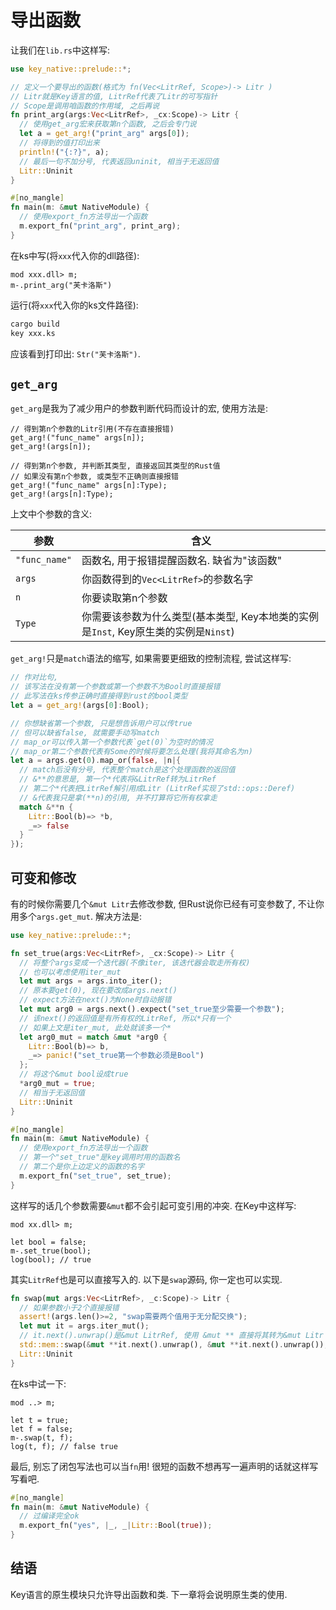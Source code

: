 # 导出函数

让我们在`lib.rs`中这样写:

```rust
use key_native::prelude::*;

// 定义一个要导出的函数(格式为 fn(Vec<LitrRef, Scope>)-> Litr )
// Litr就是Key语言的值, LitrRef代表了Litr的可写指针
// Scope是调用咱函数的作用域, 之后再说
fn print_arg(args:Vec<LitrRef>, _cx:Scope)-> Litr {
  // 使用get_arg宏来获取第n个函数, 之后会专门说
  let a = get_arg!("print_arg" args[0]);
  // 将得到的值打印出来
  println!("{:?}", a);
  // 最后一句不加分号, 代表返回uninit, 相当于无返回值
  Litr::Uninit
}

#[no_mangle]
fn main(m: &mut NativeModule) {
  // 使用export_fn方法导出一个函数
  m.export_fn("print_arg", print_arg);
}
```

在ks中写(将`xxx`代入你的dll路径):

```
mod xxx.dll> m;
m-.print_arg("芙卡洛斯")
```

运行(将`xxx`代入你的ks文件路径):

```sh
cargo build
key xxx.ks
```

应该看到打印出: `Str("芙卡洛斯")`. 

## `get_arg`

`get_arg`是我为了减少用户的参数判断代码而设计的宏, 使用方法是: 

```
// 得到第n个参数的Litr引用(不存在直接报错)
get_arg!("func_name" args[n]);
get_arg!(args[n]);

// 得到第n个参数, 并判断其类型, 直接返回其类型的Rust值
// 如果没有第n个参数, 或类型不正确则直接报错
get_arg!("func_name" args[n]:Type);
get_arg!(args[n]:Type);
```

上文中个参数的含义: 

|参数|含义|
|---|---|
|`"func_name"`|函数名, 用于报错提醒函数名. 缺省为"该函数"|
|`args`|你函数得到的`Vec<LitrRef>`的参数名字|
|`n`|你要读取第n个参数|
|`Type`|你需要该参数为什么类型(基本类型, Key本地类的实例是`Inst`, Key原生类的实例是`Ninst`)|

`get_arg!`只是`match`语法的缩写, 如果需要更细致的控制流程, 尝试这样写: 

```rust
// 作对比句, 
// 该写法在没有第一个参数或第一个参数不为Bool时直接报错
// 此写法在ks传参正确时直接得到rust的bool类型
let a = get_arg!(args[0]:Bool);

// 你想缺省第一个参数, 只是想告诉用户可以传true 
// 但可以缺省false, 就需要手动写match
// map_or可以传入第一个参数代表`get(0)`为空时的情况
// map_or第二个参数代表有Some的时候将要怎么处理(我将其命名为n)
let a = args.get(0).map_or(false, |n|{
  // match后没有分号, 代表整个match是这个处理函数的返回值
  // &**的意思是, 第一个*代表将&LitrRef转为LitrRef
  // 第二个*代表把LitrRef解引用成Litr (LitrRef实现了std::ops::Deref)
  // &代表我只是拿(**n)的引用, 并不打算将它所有权拿走
  match &**n {
    Litr::Bool(b)=> *b,
    _=> false
  }
});
```

## 可变和修改

有的时候你需要几个`&mut Litr`去修改参数, 但Rust说你已经有可变参数了, 不让你用多个`args.get_mut`. 解决方法是: 

```rust
use key_native::prelude::*;

fn set_true(args:Vec<LitrRef>, _cx:Scope)-> Litr {
  // 将整个args变成一个迭代器(不像iter, 该迭代器会取走所有权)
  // 也可以考虑使用iter_mut
  let mut args = args.into_iter();
  // 原本要get(0), 现在要改成args.next()
  // expect方法在next()为None时自动报错
  let mut arg0 = args.next().expect("set_true至少需要一个参数");
  // 该next()的返回值是有所有权的LitrRef, 所以*只有一个
  // 如果上文是iter_mut, 此处就该多一个*
  let arg0_mut = match &mut *arg0 {
    Litr::Bool(b)=> b,
    _=> panic!("set_true第一个参数必须是Bool")
  };
  // 将这个&mut bool设成true
  *arg0_mut = true;
  // 相当于无返回值
  Litr::Uninit
}

#[no_mangle]
fn main(m: &mut NativeModule) {
  // 使用export_fn方法导出一个函数
  // 第一个"set_true"是key调用时用的函数名
  // 第二个是你上边定义的函数的名字
  m.export_fn("set_true", set_true);
}
```

这样写的话几个参数需要`&mut`都不会引起可变引用的冲突. 在Key中这样写:

```
mod xx.dll> m;

let bool = false;
m-.set_true(bool);
log(bool); // true
```

其实`LitrRef`也是可以直接写入的. 以下是`swap`源码, 你一定也可以实现.

```rust
fn swap(mut args:Vec<LitrRef>, _c:Scope)-> Litr {
  // 如果参数小于2个直接报错
  assert!(args.len()>=2, "swap需要两个值用于无分配交换");
  let mut it = args.iter_mut();
  // it.next().unwrap()是&mut LitrRef, 使用 &mut ** 直接将其转为&mut Litr
  std::mem::swap(&mut **it.next().unwrap(), &mut **it.next().unwrap());
  Litr::Uninit
}
```

在ks中试一下:

```
mod ..> m;

let t = true;
let f = false;
m-.swap(t, f);
log(t, f); // false true
```

最后, 别忘了闭包写法也可以当`fn`用! 很短的函数不想再写一遍声明的话就这样写写看吧.

```rust
#[no_mangle]
fn main(m: &mut NativeModule) {
  // 过编译完全ok
  m.export_fn("yes", |_, _|Litr::Bool(true));
}
```

## 结语

Key语言的原生模块只允许导出函数和类. 下一章将会说明原生类的使用. 
